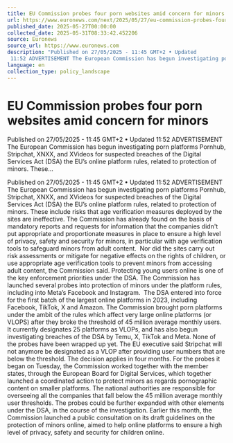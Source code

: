 ```yaml
---
title: EU Commission probes four porn websites amid concern for minors
url: https://www.euronews.com/next/2025/05/27/eu-commission-probes-four-porn-websites-amid-concern-for-minors
published_date: 2025-05-27T00:00:00
collected_date: 2025-05-31T08:33:42.452206
source: Euronews
source_url: https://www.euronews.com
description: "Published on 27/05/2025 - 11:45 GMT+2 • Updated
 11:52 ADVERTISEMENT The European Commission has begun investigating porn platforms Pornhub, Stripchat, XNXX, and XVideos for suspected breaches of the Digital Services Act (DSA) the EU’s online platform rules, related to protection of minors. These..."
language: en
collection_type: policy_landscape
---
```


# EU Commission probes four porn websites amid concern for minors

Published on 27/05/2025 - 11:45 GMT+2 • Updated
 11:52 ADVERTISEMENT The European Commission has begun investigating porn platforms Pornhub, Stripchat, XNXX, and XVideos for suspected breaches of the Digital Services Act (DSA) the EU’s online platform rules, related to protection of minors. These...

Published on 27/05/2025 - 11:45 GMT+2 • Updated
 11:52 ADVERTISEMENT The European Commission has begun investigating porn platforms Pornhub, Stripchat, XNXX, and XVideos for suspected breaches of the Digital Services Act (DSA) the EU’s online platform rules, related to protection of minors. These include risks that age verification measures deployed by the sites are ineffective. The Commission has already found on the basis of mandatory reports and requests for information that the companies didn't put appropriate and proportionate measures in place to ensure a high level of privacy, safety and security for minors, in particular with age verification tools to safeguard minors from adult content.  Nor did the sites carry out risk assessments or mitigate for negative effects on the rights of children, or use appropriate age verification tools to prevent minors from accessing adult content, the Commission said. Protecting young users online is one of the key enforcement priorities under the DSA. The Commission has launched several probes into protection of minors under the platform rules, including into Meta’s Facebook and Instagram.  The DSA entered into force for the first batch of the largest online platforms in 2023, including Facebook, TikTok, X and Amazon. The Commission brought porn platforms under the ambit of the rules which affect very large online platforms (or VLOPS) after they broke the threshold of 45 million average monthly users. It currently designates 25 platforms as VLOPs, and has also begun investigating breaches of the DSA by Temu, X, TikTok and Meta. None of the probes have been wrapped up yet. The EU executive said Stripchat will not anymore be designated as a VLOP after providing user numbers that are below the threshold. The decision applies in four months. For the probes it began on Tuesday, the Commission worked together with the member states, through the European Board for Digital Services, which together launched a coordinated action to protect minors as regards pornographic content on smaller platforms. The national authorities are responsible for overseeing all the companies that fall below the 45 million average monthly user thresholds. The probes could be further expanded with other elements under the DSA, in the course of the investigation. Earlier this month, the Commission launched a public consultation on its draft guidelines on the protection of minors online, aimed to help online platforms to ensure a high level of privacy, safety and security for children online.